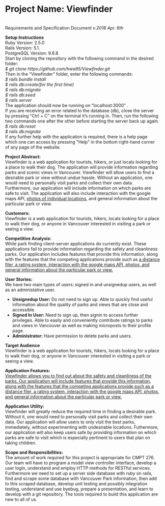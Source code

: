 <p>
  <h1>Project Name: Viewfinder</h1><br>
  Requirements and Specification Document <i>v.2018 Apr. 6th</i>
</p>

<p>
  <b>Setup Instructions</b><br>
  Ruby Version: 2.5.0 <br>
  Rails Version: 5.1. <br>
  PostgreSQL Version: 9.6.8 <br>
  Start by cloning the repository with the following command in the desired folder: <br>
  <i>$ git clone https://github.com/hwa95/Viewfinder.git</i><br>
  Then in the “Viewfinder” folder, enter the following commands:<br>
  <i>
  $ rails bundle install <br>
  $ rails db:create(for the first time) <br>
  $ rails db:migrate <br>
  $ rails db:seed <br>
  $ rails server <br>
  </i>
  The application should now be running on “localhost:3000” .<br>
  If you are receiving an error related to the database (db), close the server by pressing “Ctrl + C” on the
  terminal it’s running in. Then, run the following two commands one after the other before starting the server back up again.
  <i>
  $ rails db:reset <br>
  $ rails db:migrate <br>
  </i>
  If any further help with the application is required, there is a help page which one can access by pressing "Help" in the bottom right-hand corner of any page of the website.
</p>
<p>
  <b>Project Abstract:</b><br>
  Viewfinder is a web application for tourists, hikers, or just locals looking for a place to walk their dog. The application will provide information regarding parks and scenic views in Vancouver. Viewfinder will allow users to find a desirable park or view without undue hassle. Without an application, one would need to personally visit parks and collect their own data. Furthermore, our application will include information on which parks are safe to visit. The application will also include interaction with the google maps API, <u>photos of individual locations,</u> and general information about the particular park or view.
</p>
<p>
  <b>Customers:</b><br>
  Viewfinder is a web application for tourists, hikers, locals looking for a place to walk their dog, or anyone in Vancouver interested in visiting a park or seeing a view.
</p>
<p>
  <b>Competitive Analysis:</b><br>
  While park finding client-server applications do currently exist. These applications fail to provide information regarding the safety and cleanliness parks. Our application includes features that provide this information, along with the features that the competing applications provide such as <u>a distance filer, a rating system, interaction with the google maps API, photos, and general information about the particular park or view.</u>
</p>

<p>
  <b>User Stories:</b><br>
  We have two main types of users: signed in and unsignedup users, as well as an administative user.
<!---
  Unsigned up Users do not need to login to use the application. These users can access information, but cannot contribute ratings.<br>
  Signed in Users have an account and must login to obtain their privileges. They can make new ratings of parks or views.<br>
  Futhermore, we also have administrator users who can delete parks and users.
</p>
-->
<ul>
  <li><b>Unsignedup User:</b> Do not need to sign up. Able to quickly find useful information about the quality of parks and views that are close and accessible.</li>
  <li><b>Signed In User:</b> Need to sign up, then signin to access further privileges. Able to easily and conveniently contribute ratings to parks and views in Vancouver as well as making microposts to their profile page.</li>
  <li><b>Administrator:</b> Have permission to delete parks and users.</li>
</ul>

<p>
  <b>Target Audience</b><br>
  Viewfinder is a web application for tourists, hikers, locals looking for a place to walk their dog, or anyone in Vancouver interested in visiting a park or seeing a view.
</p>

<p>
  <b>Application Features:</b><br>
  <u>  Viewfinder allows you to find out about the safety and cleanliness of the parks. Our application will include features that provide this information, along with the features that the competing applications provide such as a distance filer, a rating system, interaction with the google maps API, photos, and general information about the particular park or view.</u>
</p>

<p>
  <b>Application Utility:</b><br>
  Viewfinder will greatly reduce the required time in finding a desirable park. Without it, one would need to personally visit parks and collect their own data. Our application will allow users to only visit the best parks, immediately, without experimenting with undesirable locations. Futhermore, our application will also keep users safe by providing information on which parks are safe to visit which is especially pertinent to users that plan on taking children.
</p>

<p>
  <b>Scope and Responsibilities:</b><br>
   The amount of work required for this project is appropriate for CMPT 276. Our team will have to program a model view controller interface, develop a user login, understand and employ HTTP methods for RESTful services. Furthermore we need to set up a server side database with ruby on rails, find and scrape some database with Vancouver Park information, then add to this scraped database, develop unit testing and possibly integration testing, understand and use byebug, prepare a presentation, and learn to develop with a git repository. The tools required to build this application are new to all of us.
</p>

<!--- ****************************************************************** -->
<!--- ABOVE IS OUR ABOUT PAGE MOVED OVER. BELOW IS THE ORIGINAL DOCUMENT -->
<!--- ****************************************************************** -->
<!---
Document Header Project Name: Viewfinder Requirements and Specification Document 01/31/2018

Project Abstract Viewfinder is a web application for tourists, hikers, or locals looking for a place to walk their dog. The application will provide information regarding parks and scenic views in Vancouver. Users will be able to filter the list by location, rating, and type. Viewfinder will greatly reduce the required time in finding a desirable park or view. Without an application, a person would need to personally visit parks and collect his/her own data. Furthermore, our application will include information on which parks are safe to visit. The application will also include interaction with the google maps API, photos of individual locations, and general information about the particular park or view.

Customer Viewfinder is a web application for tourists, hikers, locals looking for a place to walk their dog, or anyone in Vancouver interested in visiting a park or seeing a view.

Competitive Analysis Park finding client server applications do currently exist. However, these applications fail to provide information regarding the safety and cleanliness of the park, and whether or not the park permits the unleashing of dogs. Our application will include features that provide this information, along with the features that the competing applications provide such as a distance filer, a rating system, interaction with the google maps API, photos, and general information about the particular park or view.

User Stories We have two types of customers: customer type 1, and customer type 2. A type 1 customer does not need to login to use the application. This customer can access information, but cannot contribute ratings. A type 2 customer has an account and must login to obtain type 2 privileges. A type 2 customer can make new ratings of parks or views. We also have administrator users.

As a “type 1 customer,” I want to quickly find useful information about the quality of parks and views that are close and accessible.

As a “type 2 customer,” I want to easily and conveniently contribute ratings to parks and views in Vancouver.

As an “administrator,” I want to have permission to edit user content.

Project Proposal Introduction Viewfinder is an application for finding the best parks, hikes, and views Vancouver has to offer. The application will provide information regarding parks and scenic views in Vancouver. Users will be able to filter the list by location, rating, and type. Furthermore, additional information regarding the safety and cleanliness of the park will also be available. And, the application will use the google maps API to assist users in finding the locations.

Target Audience Viewfinder is a web application for tourists, hikers, locals looking for a place to walk their dog, or anyone in Vancouver interested in visiting a park or seeing a view.

Competitive Analysis and Application Features Park finding client server applications do currently exist. However, these applications fail to provide information regarding the safety and cleanliness of the park, and whether or not the park permits the unleashing of dogs. This information is valuable! Our application will include features that provide this information, along with the features that the competing applications provide such as a distance filer, a rating system, interaction with the google maps API, photos, and general information about the particular park or view.

The Applications Utility Viewfinder will greatly reduce the required time in finding a desirable park or view. Without an application, a person would need to personally visit parks and collect his/her own data. Time is valuable. Our application will allow users to only visit the best parks and views, immediately, without experimenting with undesirable locations. Our application will also keep users safe by providing information on which parks are safe to visit. Safety information is especially pertinent to users that plan on taking children.

Scope and Responsibilities The amount of work required for this project is appropriate for CMPT 276. Our team will have to program a model view controller interface, develop a user login, understand and employ HTTP methods for RESTful services, set up a server side database with ruby on rails, find and scrape some database with Vancouver Park information, add to this scraped database, develop unit testing and possibly integration testing, understand and use byebug, prepare a presentation, and learn to develop with a git repository. The tools required to build this application are new to all of us.

Setup Instructions:
Ruby Version: 2.5.0
Rails Version: 5.1.
PostgreSQL Version: 9.6.8
Start by cloning the repository with the following command in the desired folder:
$ git clone https://github.com/hwa95/Viewfinder.git
Then in the “Viewfinder” folder, enter the following commands:
$ rails bundle install
$ rails db:create(for the first time)
$ rails db:migrate
$ rails db:seed
$ rails server
The application should now be running on “localhost:3000” .
If you are receiving an error related to the database (db), close the server by pressing “Ctrl + C” on the terminal it’s running in. Then, run the following two commands one after the other before starting the server back up again.
$ rails db:reset
$ rails db:migrate
If any further help with the application is required, there is a help page which one can access by pressing “Help” in the bottom right-hand corner of any page of the website.


Git Link: https://github.com/hwa95/Viewfinder
-->
